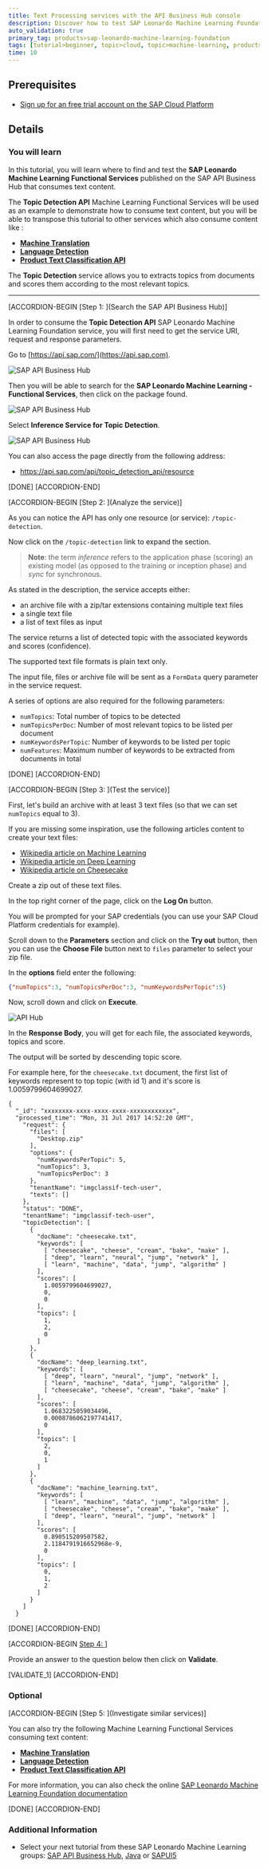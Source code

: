 ```yaml
---
title: Text Processing services with the API Business Hub console
description: Discover how to test SAP Leonardo Machine Learning Foundation service on the SAP API Business Hub
auto_validation: true
primary_tag: products>sap-leonardo-machine-learning-foundation
tags: [tutorial>beginner, topic>cloud, topic>machine-learning, products>sap-leonardo-machine-learning-foundation, products>sap-api-management, products>sap-cloud-platform]
time: 10
---
```


## Prerequisites
 - [Sign up for an free trial account on the SAP Cloud Platform](https://developers.sap.com/tutorials/hcp-create-trial-account.html)

## Details
### You will learn
In this tutorial, you will learn where to find and test the **SAP Leonardo Machine Learning Functional Services** published on the SAP API Business Hub that consumes text content.

The **Topic Detection API** Machine Learning Functional Services will be used as an example to demonstrate how to consume text content, but you will be able to transpose this tutorial to other services which also consume content like :

  - **[Machine Translation](https://api.sap.com/api/translation_api/resource)**
  - **[Language Detection](https://api.sap.com/api/language_detection_api/resource)**
  - **[Product Text Classification API](https://api.sap.com/api/product_text_classification_api/resource)**

The **Topic Detection** service allows you to extracts topics from documents and scores them according to the most relevant topics.

---

[ACCORDION-BEGIN [Step 1: ](Search the SAP API Business Hub)]

In order to consume the **Topic Detection API** SAP Leonardo Machine Learning Foundation service, you will first need to get the service URI, request and response parameters.

Go to [https://api.sap.com/](https://api.sap.com).

![SAP API Business Hub](01.png)

Then you will be able to search for the **SAP Leonardo Machine Learning - Functional Services**, then click on the package found.

![SAP API Business Hub](02.png)

Select **Inference Service for Topic Detection**.

![SAP API Business Hub](03.png)

You can also access the page directly from the following address:

 - <https://api.sap.com/api/topic_detection_api/resource>

[DONE]
[ACCORDION-END]

[ACCORDION-BEGIN [Step 2: ](Analyze the service)]

As you can notice the API has only one resource (or service): `/topic-detection`.

Now click on the `/topic-detection` link to expand the section.

> **Note**: the term *inference* refers to the application phase (scoring) an existing model (as opposed to the training or inception phase) and *sync* for synchronous.

As stated in the description, the service accepts either:

 - an archive file with a zip/tar extensions containing multiple text files
 - a single text file
 - a list of text files as input

The service returns a list of detected topic with the associated keywords and scores (confidence).

The supported text file formats is plain text only.

The input file, files or archive file will be sent as a `FormData` query parameter in the service request.

A series of options are also required for the following parameters:

  - `numTopics`: Total number of topics to be detected
  - `numTopicsPerDoc`: Number of most relevant topics to be listed per document
  - `numKeywordsPerTopic`: Number of keywords to be listed per topic
  - `numFeatures`: Maximum number of keywords to be extracted from documents in total

[DONE]
[ACCORDION-END]

[ACCORDION-BEGIN [Step 3: ](Test the service)]

First, let's build an archive with at least 3 text files (so that we can set `numTopics` equal to 3).

If you are missing some inspiration, use the following articles content to create your text files:

  - [Wikipedia article on Machine Learning](https://en.wikipedia.org/wiki/Machine_learning)
  - [Wikipedia article on Deep Learning](https://en.wikipedia.org/wiki/Deep_learning)
  - [Wikipedia article on Cheesecake](https://en.wikipedia.org/wiki/Cheesecake)

Create a zip out of these text files.

In the top right corner of the page, click on the **Log On** button.

You will be prompted for your SAP credentials (you can use your SAP Cloud Platform credentials for example).

Scroll down to the **Parameters** section and click on the **Try out** button, then you can use the **Choose File** button next to `files` parameter to select your zip file.

In the **options** field enter the following:

```JSON
{"numTopics":3, "numTopicsPerDoc":3, "numKeywordsPerTopic":5}
```

Now, scroll down and click on **Execute**.

![API Hub](04.png)

In the **Response Body**, you will get for each file, the associated keywords, topics and score.

The output will be sorted by descending topic score.

For example here, for the `cheesecake.txt` document, the first list of keywords represent to top topic (with id 1) and it's score is 1.0059799604699027.

```
{
  "_id": "xxxxxxxx-xxxx-xxxx-xxxx-xxxxxxxxxxxx",
  "processed_time": "Mon, 31 Jul 2017 14:52:20 GMT",
    "request": {
      "files": [
        "Desktop.zip"
      ],
      "options": {
        "numKeywordsPerTopic": 5,
        "numTopics": 3,
        "numTopicsPerDoc": 3
      },
      "tenantName": "imgclassif-tech-user",
      "texts": []
    },
    "status": "DONE",
    "tenantName": "imgclassif-tech-user",
    "topicDetection": [
      {
        "docName": "cheesecake.txt",
        "keywords": [
          [ "cheesecake", "cheese", "cream", "bake", "make" ],
          [ "deep", "learn", "neural", "jump", "network" ],
          [ "learn", "machine", "data", "jump", "algorithm" ]
        ],
        "scores": [
          1.0059799604699027,
          0,
          0
        ],
        "topics": [
          1,
          2,
          0
        ]
      },
      {
        "docName": "deep_learning.txt",
        "keywords": [
          [ "deep", "learn", "neural", "jump", "network" ],
          [ "learn", "machine", "data", "jump", "algorithm" ],
          [ "cheesecake", "cheese", "cream", "bake", "make" ]
        ],
        "scores": [
          1.0683225059034496,
          0.0008786062197741417,
          0
        ],
        "topics": [
          2,
          0,
          1
        ]
      },
      {
        "docName": "machine_learning.txt",
        "keywords": [
		  [ "learn", "machine", "data", "jump", "algorithm" ],
		  [ "cheesecake", "cheese", "cream", "bake", "make" ],
          [ "deep", "learn", "neural", "jump", "network" ]
        ],
        "scores": [
          0.890515209507582,
          2.1184791916652968e-9,
          0
        ],
        "topics": [
          0,
          1,
          2
        ]
      }
    ]
  }
```

[DONE]
[ACCORDION-END]

[ACCORDION-BEGIN [Step 4: ](Validation)]

Provide an answer to the question below then click on **Validate**.

[VALIDATE_1]
[ACCORDION-END]

### Optional

[ACCORDION-BEGIN [Step 5: ](Investigate similar services)]

You can also try the following Machine Learning Functional Services consuming text content:

  - **[Machine Translation](https://api.sap.com/api/translation_api/resource)**
  - **[Language Detection](https://api.sap.com/api/language_detection_api/resource)**
  - **[Product Text Classification API](https://api.sap.com/api/product_text_classification_api/resource)**

For more information, you can also check the online [SAP Leonardo Machine Learning Foundation documentation](https://help.sap.com/viewer/product/SAP_LEONARDO_MACHINE_LEARNING_FOUNDATION/1.0/en-US)

[DONE]
[ACCORDION-END]

### Additional Information
 - Select your next tutorial from these SAP Leonardo Machine Learning groups: [SAP API Business Hub](https://developers.sap.com/group.ml-fs-api-hub.html), [Java](https://developers.sap.com/group.ml-fs-java.html) or [SAPUI5](https://developers.sap.com/group.ml-fs-sapui5.html)
